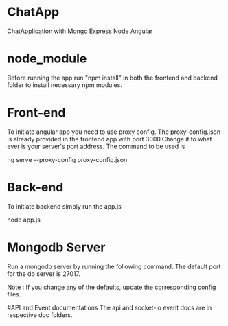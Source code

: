 # ChatApp
ChatApplication with Mongo Express Node Angular  

# node_module
Before running the app run "npm install" in both the frontend and backend folder to install necessary npm modules.

# Front-end
To initiate angular app you need to use proxy config. The proxy-config.json is already provided in the frontend app with port 3000.Change it to what ever is your server's port address.
The command to be used is 

ng serve --proxy-config proxy-config.json

# Back-end
To initiate backend simply run the app.js

node app.js

# Mongodb Server
Run a mongodb server by running the following command. The default port for the db server is 27017.


Note : If you change any of the defaults, update the corresponding config files.

#API and Event documentations
The api and socket-io event docs are in respective doc folders. 
